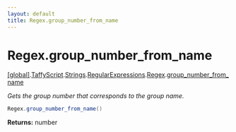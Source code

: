 ```yaml
---
layout: default
title: Regex.group_number_from_name
---
```


# Regex.group_number_from_name

[\[global\]]({{site.baseurl}}/docs/).[TaffyScript]({{site.baseurl}}/docs/TaffyScript/).[Strings]({{site.baseurl}}/docs/TaffyScript/Strings/).[RegularExpressions]({{site.baseurl}}/docs/TaffyScript/Strings/RegularExpressions/).[Regex]({{site.baseurl}}/docs/TaffyScript/Strings/RegularExpressions/Regex/).[group_number_from_name]({{site.baseurl}}/docs/TaffyScript/Strings/RegularExpressions/Regex/group_number_from_name/)

_Gets the group number that corresponds to the group name._

```cs
Regex.group_number_from_name()
```

**Returns:** number
